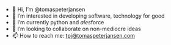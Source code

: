 - 👋 Hi, I’m @tomaspeterjansen
- 👀 I’m interested in developing software, technology for good
- 🌱 I’m currently python and $ales$force
- 💞️ I’m looking to collaborate on non-mediocre ideas
- 📫 How to reach me: tpj@tomaspeterjansen.com

<!---
tomaspeterjansen/tomaspeterjansen is a ✨ special ✨ repository because its `README.md` (this file) appears on your GitHub profile.
You can click the Preview link to take a look at your changes.
--->
